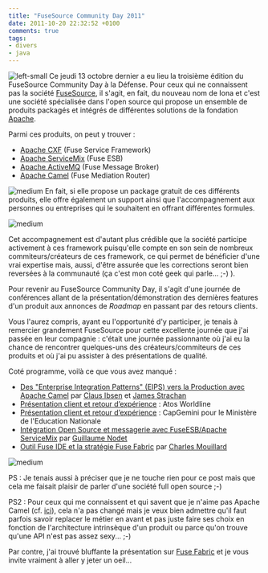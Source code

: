 ```yaml
---
title: "FuseSource Community Day 2011"
date: 2011-10-20 22:32:52 +0100
comments: true
tags: 
- divers
- java
---
```


![left-small](http://2.bp.blogspot.com/-MCxyo51Js9s/Tp9Ovki7AQI/AAAAAAAAAcc/6wlTc_Wq_mg/s1600/FuseCommunityDay03.png)
Ce jeudi 13 octobre dernier a eu lieu la troisième édition du FuseSource Community Day à la Défense.
Pour ceux qui ne connaissent pas la société [FuseSource](http://fusesource.com/), il s'agit, en fait, du nouveau nom de Iona et c'est une société spécialisée dans l'open source qui propose un ensemble de produits packagés et intégrés de différentes solutions de la fondation [Apache](http://apache.org/).

Parmi ces produits, on peut y trouver : 

* [Apache CXF](http://cxf.apache.org/) (Fuse Service Framework)
* [Apache ServiceMix](http://servicemix.apache.org/home.html) (Fuse ESB)
* [Apache ActiveMQ](http://activemq.apache.org/) (Fuse Message Broker)
* [Apache Camel](http://camel.apache.org/) (Fuse Mediation Router)

<!-- more -->

![medium](http://2.bp.blogspot.com/-S69Ivzc92UU/Tp9O7SJIdJI/AAAAAAAAAck/9c-fMf6vfe4/s1600/FuseCommunityDay02.png)
En fait, si elle propose un package gratuit de ces différents produits, elle offre également un support ainsi que l'accompagnement aux personnes ou entreprises qui le souhaitent en offrant différentes formules.

![medium](http://3.bp.blogspot.com/-FyqrGXvCEWU/Tp9O_0y1B9I/AAAAAAAAAcs/m2VkfByPAVQ/s1600/subscriptions_web.JPG)

Cet accompagnement est d'autant plus crédible que la société participe activement à ces framework puisqu'elle compte en son sein de nombreux commiteurs/créateurs de ces framework, ce qui permet de bénéficier d'une vrai expertise mais, aussi, d'être assurée que les corrections seront bien reversées à la communauté (ça c'est mon coté geek qui parle... ;-) ).

Pour revenir au FuseSource Community Day, il s'agit d'une journée de conférences allant de la présentation/démonstration des dernières features d'un produit aux annonces de _Roadmap_ en passant par des retours clients.

Vous l'aurez compris, ayant eu l'opportunité d'y participer, je tenais à remercier grandement FuseSource pour cette excellente journée que j'ai passée en leur compagnie : c'était une journée passionnante où j'ai eu la chance de rencontrer quelques-uns des créateurs/commiteurs de ces produits et où j'ai pu assister à des présentations de qualité.

Coté programme, voilà ce que vous avez manqué :

* [Des "Enterprise Integration Patterns" (EIPS) vers la Production avec Apache Camel](http://blog.soat.fr/2011/10/fusesource-community-day-des-enterprise-integration-patterns-eips-vers-la-production-avec-apache-camel/) par [Claus Ibsen](http://twitter.com/#%21/davsclaus) et [James Strachan](http://twitter.com/#%21/jstrachan)
* [Présentation client et retour d’expérience](http://blog.soat.fr/2011/10/fusesource-community-day-presentation-client-et-retour-d%e2%80%99experience-par-atos-worldline-et-capgemini/) : Atos Worldline
* [Présentation client et retour d’expérience](http://blog.soat.fr/2011/10/fusesource-community-day-presentation-client-et-retour-d%e2%80%99experience-par-atos-worldline-et-capgemini/) : CapGemini pour le Ministère de l'Education Nationale
* [Intégration Open Source et messagerie avec FuseESB/Apache ServiceMix](http://blog.soat.fr/2011/10/fusesource-community-day-integration-open-source-et-messagerie-avec-fuseesbapache-servicemix/) par [Guillaume Nodet](http://twitter.com/#%21/gnodet)
* [Outil Fuse IDE et la stratégie Fuse Fabric](http://blog.soat.fr/2011/10/fusesource-community-day-outil-fuse-ide-et-la-strategie-fuse-fabric/) par [Charles Mouillard](http://twitter.com/#%21/cmoulliard)

![medium](http://1.bp.blogspot.com/-Q7z-geUL0W0/Tp9S_k5C4fI/AAAAAAAAAc0/6wZCoU_kNqk/s1600/camelone_banner-noreg.jpg)


PS : Je tenais aussi à préciser que je ne touche rien pour ce post mais que cela me faisait plaisir de parler d'une société full open source ;-)

PS2 : Pour ceux qui me connaissent et qui savent que je n'aime pas Apache Camel (cf. [ici](/2010/03/spring-integration-vs-apache-camel.html)), cela n'a pas changé mais je veux bien admettre qu'il faut parfois savoir replacer le métier en avant et pas juste faire ses choix en fonction de l'architecture intrinsèque d'un produit ou parce qu'on trouve qu'une API n'est pas assez sexy... ;-)

Par contre, j'ai trouvé bluffante la présentation sur [Fuse Fabric](http://fuse.fusesource.org/fabric/) et je vous invite vraiment à aller y jeter un oeil...